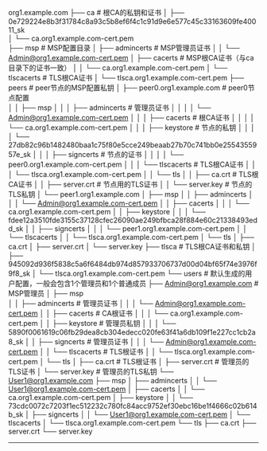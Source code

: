 org1.example.com
├── ca                    # 根CA的私钥和证书
│   ├── 0e729224e8b3f31784c8a93c5b8ef6f4c1c91d9e6e577c45c33163609fe40011_sk                                     
│   └── ca.org1.example.com-cert.pem           
├── msp                   # MSP配置目录
│   ├── admincerts                              # MSP管理员证书
│   │   └── Admin@org1.example.com-cert.pem
│   ├── cacerts                                 # MSP根CA证书（与ca目录下的证书一致）
│   │   └── ca.org1.example.com-cert.pem
│   └── tlscacerts                              # TLS根CA证书
│       └── tlsca.org1.example.com-cert.pem
├── peers                  # peer节点的MSP配置私钥
│   ├── peer0.org1.example.com    # peer0节点配置        
│   │   ├── msp
│   │   │   ├── admincerts                      # 管理员证书
│   │   │   │   └── Admin@org1.example.com-cert.pem
│   │   │   ├── cacerts                         # 根CA证书
│   │   │   │   └── ca.org1.example.com-cert.pem
│   │   │   ├── keystore                        # 节点的私钥
│   │   │   │   └── 27db82c96b1482480baa1c75f80e5cce249beaab27b70c741bb0e2554355957e_sk
│   │   │   ├── signcerts                       # 节点的证书
│   │   │   │   └── peer0.org1.example.com-cert.pem
│   │   │   └── tlscacerts                      # TLS根CA证书
│   │   │       └── tlsca.org1.example.com-cert.pem
│   │   └── tls
│   │       ├── ca.crt                           # TLS根CA证书
│   │       ├── server.crt                       # 节点用的TLS证书
│   │       └── server.key                       # 节点的TLS私钥
│   └── peer1.org1.example.com
│       ├── msp
│       │   ├── admincerts
│       │   │   └── Admin@org1.example.com-cert.pem
│       │   ├── cacerts
│       │   │   └── ca.org1.example.com-cert.pem
│       │   ├── keystore
│       │   │   └── fdee12a3510fde3155c37128cfec26090ae249bfbca28f884e60c21338493edd_sk
│       │   ├── signcerts
│       │   │   └── peer1.org1.example.com-cert.pem
│       │   └── tlscacerts
│       │       └── tlsca.org1.example.com-cert.pem
│       └── tls
│           ├── ca.crt
│           ├── server.crt
│           └── server.key
├── tlsca       # TLS根CA证书和私钥
│   ├── 945092d936f5838c5a6f6484db974d857933706737d00d04bf65f74e3976f9f8_sk
│   └── tlsca.org1.example.com-cert.pem
└── users       # 默认生成的用户配置，一般会包含1个管理员和1个普通成员
    ├── Admin@org1.example.com                   # MSP管理员
    │   ├── msp                                 
    │   │   ├── admincerts                       # 管理员证书
    │   │   │   └── Admin@org1.example.com-cert.pem 
    │   │   ├── cacerts                          # CA根证书
    │   │   │   └── ca.org1.example.com-cert.pem
    │   │   ├── keystore                         # 管理员私钥
    │   │   │   └── 5890f0061619c06fb29dea8cb304edecc020fe63f41a6db109f1e227cc1cb2a8_sk
    │   │   ├── signcerts                        # 管理员证书
    │   │   │   └── Admin@org1.example.com-cert.pem
    │   │   └── tlscacerts                       # TLS根证书
    │   │       └── tlsca.org1.example.com-cert.pem
    │   └── tls
    │       ├── ca.crt                           # TLS根证书
    │       ├── server.crt                       # 管理员的TLS证书
    │       └── server.key                       # 管理员的TLS私钥
    └── User1@org1.example.com
        ├── msp
        │   ├── admincerts
        │   │   └── User1@org1.example.com-cert.pem
        │   ├── cacerts
        │   │   └── ca.org1.example.com-cert.pem
        │   ├── keystore
        │   │   └── 73cdc0072c7203f1ec512232c780fc84acc9752ef30ebc16be1f4666c02b614b_sk
        │   ├── signcerts
        │   │   └── User1@org1.example.com-cert.pem
        │   └── tlscacerts
        │       └── tlsca.org1.example.com-cert.pem
        └── tls
            ├── ca.crt
            ├── server.crt
            └── server.key

---------------------
